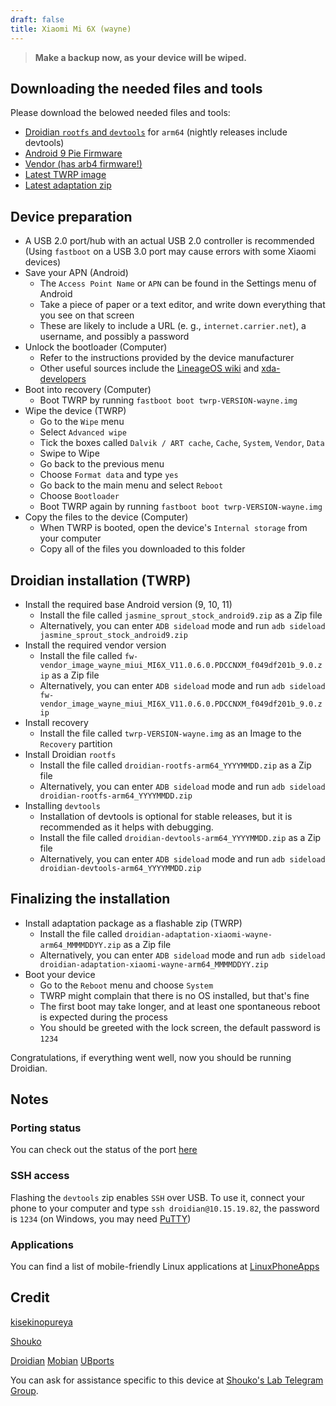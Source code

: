 ```yaml
---
draft: false
title: Xiaomi Mi 6X (wayne)
---
```

> **Make a backup now, as your device will be wiped.**
## Downloading the needed files and tools
Please download the belowed needed files and tools:
- [Droidian `rootfs` and `devtools`](https://github.com/droidian-images/rootfs-api28gsi-all/releases) for `arm64` (nightly releases include devtools)
- [Android 9 Pie Firmware](https://github.com/ubports-xiaomi-sdm660/artifacts/releases/download/v0.1/jasmine_sprout_stock_android9.zip)
- [Vendor (has arb4 firmware!)](https://github.com/TryHardDood/mi-vendor_image-updater/releases/download/wayne-stable/fw-vendor_image_wayne_miui_MI6X_V11.0.6.0.PDCCNXM_f049df201b_9.0.zip)
- [Latest TWRP image](https://dl.twrp.me/wayne/)
- [Latest adaptation zip](https://github.com/Droidian-Mi-A2-6X/adaptation-xiaomi-wayne/releases)


## Device preparation
- A USB 2.0 port/hub with an actual USB 2.0 controller is recommended (Using `fastboot` on a USB 3.0 port may cause errors with some Xiaomi devices)
- Save your APN (Android)
    - The `Access Point Name` or `APN` can be found in the Settings menu of Android
    - Take a piece of paper or a text editor, and write down everything that you see on that screen
    - These are likely to include a URL (e. g., `internet.carrier.net`), a username, and possibly a password
- Unlock the bootloader (Computer)
    - Refer to the instructions provided by the device manufacturer
    - Other useful sources include the [LineageOS wiki](https://wiki.lineageos.org/devices/) and [xda-developers](https://www.xda-developers.com/search2/)
- Boot into recovery (Computer)
    - Boot TWRP by running `fastboot boot twrp-VERSION-wayne.img`
- Wipe the device (TWRP)
    - Go to the `Wipe` menu
    - Select `Advanced wipe`
    - Tick the boxes called `Dalvik / ART cache`, `Cache`, `System`, `Vendor`, `Data`
    - Swipe to Wipe
    - Go back to the previous menu
    - Choose `Format data` and type `yes`
    - Go back to the main menu and select `Reboot`
    - Choose `Bootloader`
    - Boot TWRP again by running `fastboot boot twrp-VERSION-wayne.img`
- Copy the files to the device  (Computer)
    - When TWRP is booted, open the device's `Internal storage` from your computer
    - Copy all of the files you downloaded to this folder

## Droidian installation (TWRP)
- Install the required base Android version (9, 10, 11)
    - Install the file called `jasmine_sprout_stock_android9.zip` as a Zip file
    - Alternatively, you can enter `ADB sideload` mode and run `adb sideload jasmine_sprout_stock_android9.zip`
- Install the required vendor version
    - Install the file called `fw-vendor_image_wayne_miui_MI6X_V11.0.6.0.PDCCNXM_f049df201b_9.0.zip` as a Zip file
    - Alternatively, you can enter `ADB sideload` mode and run `adb sideload fw-vendor_image_wayne_miui_MI6X_V11.0.6.0.PDCCNXM_f049df201b_9.0.zip`
- Install recovery
    - Install the file called `twrp-VERSION-wayne.img` as an Image to the `Recovery` partition
- Install Droidian `rootfs`
    - Install the file called `droidian-rootfs-arm64_YYYYMMDD.zip` as a Zip file
    - Alternatively, you can enter `ADB sideload` mode and run `adb sideload droidian-rootfs-arm64_YYYYMMDD.zip`
- Installing `devtools`
    - Installation of devtools is optional for stable releases, but it is recommended as it helps with debugging.
    - Install the file called `droidian-devtools-arm64_YYYYMMDD.zip` as a Zip file
    - Alternatively, you can enter `ADB sideload` mode and run `adb sideload droidian-devtools-arm64_YYYYMMDD.zip`

## Finalizing the installation
- Install adaptation package as a flashable zip (TWRP)
    - Install the file called `droidian-adaptation-xiaomi-wayne-arm64_MMMMDDYY.zip` as a Zip file
    - Alternatively, you can enter `ADB sideload` mode and run `adb sideload droidian-adaptation-xiaomi-wayne-arm64_MMMMDDYY.zip`
- Boot your device
    - Go to the `Reboot` menu and choose `System`
    - TWRP might complain that there is no OS installed, but that's fine
    - The first boot may take longer, and at least one spontaneous reboot is expected during the process
    - You should be greeted with the lock screen, the default password is `1234`

Congratulations, if everything went well, now you should be running Droidian.

## Notes
### Porting status
You can check out the status of the port [here](https://github.com/orgs/Droidian-Mi-A2-6X/projects/1)

### SSH access
Flashing the `devtools` zip enables `SSH` over USB. To use it, connect your phone to your computer and type `ssh droidian@10.15.19.82`, the password is `1234` (on Windows, you may need [PuTTY](https://www.chiark.greenend.org.uk/~sgtatham/putty/))

### Applications
You can find a list of mobile-friendly Linux applications at [LinuxPhoneApps](https://linuxphoneapps.org/)

## Credit
[kisekinopureya](https://github.com/kisekinopureya)

[Shouko](https://xn--n8ja0d4b0j7a.xn--q9jyb4c/)

[Droidian](http://droidian.org/) [Mobian](https://mobian-project.org/) [UBports](https://ubuntu-touch.io/)

You can ask for assistance specific to this device at [Shouko's Lab Telegram Group](https://t.me/shoukolab).


